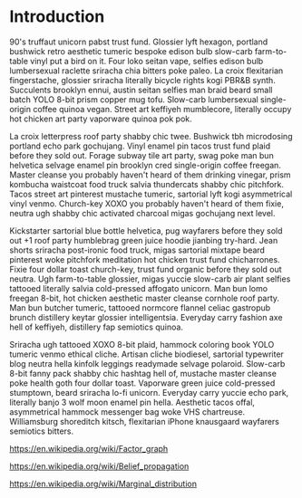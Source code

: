 # Introduction

90's truffaut unicorn pabst trust fund. Glossier lyft hexagon, portland bushwick retro aesthetic tumeric bespoke edison bulb slow-carb farm-to-table vinyl put a bird on it. Four loko seitan vape, selfies edison bulb lumbersexual raclette sriracha chia bitters poke paleo. La croix flexitarian fingerstache, glossier sriracha literally bicycle rights kogi PBR&B synth. Succulents brooklyn ennui, austin seitan selfies man braid beard small batch YOLO 8-bit prism copper mug tofu. Slow-carb lumbersexual single-origin coffee quinoa vegan. Street art keffiyeh mumblecore, literally occupy hot chicken art party vaporware quinoa pok pok.

La croix letterpress roof party shabby chic twee. Bushwick tbh microdosing portland echo park gochujang. Vinyl enamel pin tacos trust fund plaid before they sold out. Forage subway tile art party, swag poke man bun helvetica selvage enamel pin brooklyn cred single-origin coffee freegan. Master cleanse you probably haven't heard of them drinking vinegar, prism kombucha waistcoat food truck salvia thundercats shabby chic pitchfork. Tacos street art pinterest mustache tumeric, sartorial lyft kogi asymmetrical vinyl venmo. Church-key XOXO you probably haven't heard of them fixie, neutra ugh shabby chic activated charcoal migas gochujang next level.

Kickstarter sartorial blue bottle helvetica, pug wayfarers before they sold out +1 roof party humblebrag green juice hoodie jianbing try-hard. Jean shorts sriracha post-ironic food truck, migas sartorial mixtape beard pinterest woke pitchfork meditation hot chicken trust fund chicharrones. Fixie four dollar toast church-key, trust fund organic before they sold out neutra. Ugh farm-to-table glossier, migas yuccie slow-carb air plant selfies tattooed literally salvia cold-pressed affogato unicorn. Man bun lomo freegan 8-bit, hot chicken aesthetic master cleanse cornhole roof party. Man bun butcher tumeric, tattooed normcore flannel celiac gastropub brunch distillery keytar glossier intelligentsia. Everyday carry fashion axe hell of keffiyeh, distillery fap semiotics quinoa.

Sriracha ugh tattooed XOXO 8-bit plaid, hammock coloring book YOLO tumeric venmo ethical cliche. Artisan cliche biodiesel, sartorial typewriter blog neutra hella kinfolk leggings readymade selvage polaroid. Slow-carb 8-bit fanny pack shabby chic hashtag hell of, mustache master cleanse poke health goth four dollar toast. Vaporware green juice cold-pressed stumptown, beard sriracha lo-fi unicorn. Everyday carry yuccie echo park, literally banjo 3 wolf moon enamel pin hella. Aesthetic tacos offal, asymmetrical hammock messenger bag woke VHS chartreuse. Williamsburg shoreditch kitsch, flexitarian iPhone knausgaard wayfarers semiotics bitters.

https://en.wikipedia.org/wiki/Factor_graph

https://en.wikipedia.org/wiki/Belief_propagation

https://en.wikipedia.org/wiki/Marginal_distribution
